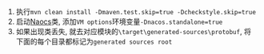 1. 执行`mvn clean install -Dmaven.test.skip=true -Dcheckstyle.skip=true`
2. 启动[Naocs](./src/main/java/com/alibaba/nacos/Nacos.java)类, 添加`VM options`环境变量`-Dnacos.standalone=true`
3. 如果出现类丢失, 就去对应模块的`\target\generated-sources\protobuf`, 将下面的每个目录都标记为`generated sources root`
